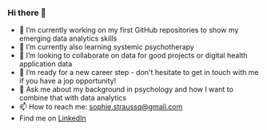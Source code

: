 ### Hi there 👋

- 🔭 I’m currently working on my first GitHub repositories to show my emerging data analytics skills
- 🌱 I’m currently also learning systemic psychotherapy 
- 👯 I’m looking to collaborate on data for good projects or digital health application data 
- 🤔 I’m ready for a new career step - don't hesitate to get in touch with me if you have a jop opportunity!
- 💬 Ask me about my background in psychology and how I want to combine that with data analytics
- 📫 How to reach me: sophie.straussq@gmail.com
- Find me on [LinkedIn](www.linkedin.com/in/sophie-strauß-data-analyst)



